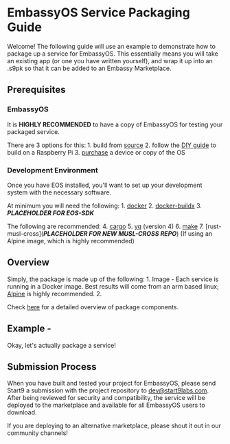 # EmbassyOS Service Packaging Guide

Welcome!  The following guide will use an example to demonstrate how to package up a service for EmbassyOS.  This essentially means you will take an existing app (or one you have written yourself), and wrap it up into an .s9pk so that it can be added to an Embassy Marketplace.

## Prerequisites

### EmbassyOS

It is **HIGHLY RECOMMENDED** to have a copy of EmbassyOS for testing your packaged service.  

There are 3 options for this:
    1. build from [source](https://github.com/Start9Labs/embassy-os/blob/master/BuildGuide.md)
    2. follow the [DIY guide](https://docs.start9.com/getting-started/diy.html#diy) to build on a Raspberry Pi
    3. [purchase](https://docs.start9.com/getting-started/purchasing.html#purchasing) a device or copy of the OS

### Development Environment

Once you have EOS installed, you'll want to set up your development system with the necessary software.

At minimum you will need the following:
    1. [docker](https://docs.docker.com/get-docker)
    2. [docker-buildx](https://docs.docker.com/buildx/working-with-buildx/)
    3. ***PLACEHOLDER FOR EOS-SDK***

The following are recommended:
    4. [cargo](https://doc.rust-lang.org/cargo/)
    5. [yq](https://mikefarah.gitbook.io/yq/) (version 4)
    6. [make](https://www.gnu.org/software/make/)
    7. [rust-musl-cross](***PLACEHOLDER FOR NEW MUSL-CROSS REPO***) (If using an Alpine image, which is highly recommended)

## Overview

Simply, the package is made up of the following:
    1. Image - Each service is running in a Docker image.  Best results will come from an arm based linux; [Alpine](https://www.alpinelinux.org/) is highly recommended.
    2. 

Check [here](https://docs.start9.com/contributing/services/overview.html) for a detailed overview of package components.

## Example - 

Okay, let's actually package a service!

## Submission Process

When you have built and tested your project for EmbassyOS, please send Start9 a submission with the project repository to dev@start9labs.com. After being reviewed for security and compatibility, the service will be deployed to the marketplace and available for all EmbassyOS users to download.

If you are deploying to an alternative marketplace, please shout it out in our community channels!